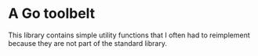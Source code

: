 # A Go toolbelt

This library contains simple utility functions that I often had to reimplement because they are not part of the standard library.
